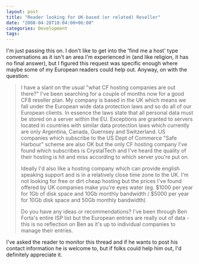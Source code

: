 ```yaml
---
layout: post
title: "Reader looking for UK-based (or related) Reseller"
date: "2008-04-28T10:04:00+06:00"
categories: Development 
tags: 
---
```


I'm just passing this on. I don't like to get into the 'find me a host' type conversations as it isn't an area I'm experienced in (and like religion, it has no final answer), but I figured this request was specific enough where maybe some of my European readers could help out. Anyway, on with the question:

<blockquote>
<p>
I have a slant on the usual "what CF hosting companies are out there?"
I've been searching for a couple of months now for a good CF8 reseller plan. My
company is based in the UK which means we fall under the European wide data
protection laws and so do all of our European clients. In essence the laws state
that all personal data must be stored on a server within the EU. Exceptions are
granted to servers located in countries with similar data protection laws which
currently are only Argentina, Canada, Guernsey and Switzerland. US companies
which subscribe to the US Dept of Commerce "Safe Harbour" scheme are also OK but
the only CF hosting company I've found which subscribes is CrystalTech and I've
heard the quality of their hosting is hit and miss according to which server
you're put on.

Ideally I'd also like a hosting company which can provide
english speaking support and is in a relatively close time zone to the UK.
I'm not looking for free or dirt cheap hosting but the prices I've found offered
by UK companies make you're eyes water (eg. $1000 per year for 1Gb of disk space
and 10Gb monthly bandwidth / $5000 per year for 10Gb disk space and 50Gb monthly
bandwidth)

Do you have any ideas or recommendations? I've been through Ben
Forta's entire ISP list but the European entries are really out of data - this
is no reflection on Ben as it's up to individual companies to manage their
entries. 
</p>
</blockquote>

I've asked the reader to monitor this thread and if he wants to post his contact information he is welcome to, but if folks could help him out, I'd definitely appreciate it.